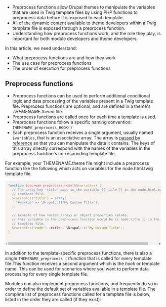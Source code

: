 * Preprocess functions allow Drupal themes to manipulate the variables that are used in Twig template files by using PHP functions to preprocess data before it is exposed to each template. 
* All of the dynamic content available to theme developers within a Twig template file is exposed through a preprocess function. 
* Understanding how preprocess functions work, and the role they play, is important for both module developers and theme developers.

In this article, we need understand:

* What preprocess functions are and how they work
* The use case for preprocess functions
* The order of execution for preprocess functions

## Preprocess functions

* Preprocess functions can be used to perform additional conditional logic and data processing of the variables present in a Twig template file. Preprocess functions are optional, and are defined in a theme's _THEMENAME.theme_ file.
* Preprocess functions are called once for each time a template is used.
* Preprocess functions follow a specific naming convention: `THEMENAME_preprocess_HOOK()`
* Each preprocess function receives a single argument, usually named `$variables`, that is an associative array. The array is [passed by reference](http://php.net/manual/en/language.references.pass.php) so that you can manipulate the data it contains. The keys of this array directly correspond with the names of the variables in the preprocess function's corresponding template file.

For example, your THEMENAME.theme file might include a preprocess function like the following which acts on variables for the node.html.twig template file:

![](/assets/themename_node_example.png)

In addition to the template-specific preprocess functions, there is also a single `THEMENAME_preprocess ()`function that is called for every template file.This function receives a second argument which is the _hook_ or template name. This can be used for scenarios where you want to perform data processing for every single template file.

Modules can also implement preprocess functions, and frequently do so in order to define the default set of variables available in a template file. The complete list of preprocess functions called for a template file is below, listed in the order they are called \(if they exist\):

